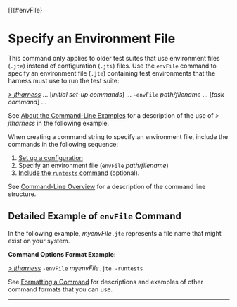 
[]{#envFile}

# Specify an Environment File

This command only applies to older test suites that use environment files (`.jte`) instead of
configuration (`.jti`) files. Use the `envFile` command to specify an environment file (`.jte`)
containing test environments that the harness must use to run the test suite:

[*\> jtharness*](aboutExamples.html) \... \[*initial set-up commands*\] \... `-envFile`
*path/filename* \... \[*task command*\] \...

See [About the Command-Line Examples](aboutExamples.html) for a description of the use of *\>
jtharness* in the following example.

When creating a command string to specify an environment file, include the commands in the following
sequence:

1.  [Set up a configuration](setupCommands.html)
2.  Specify an environment file (`envFile` *path/filename*)
3.  [Include the `runtests` command](runTests.html) (optional).

See [Command-Line Overview](commandLine.html) for a description of the command line structure.

## Detailed Example of `envFile` Command

In the following example, *myenvFile*`.jte` represents a file name that might exist on your system.

**Command Options Format Example:**

[*\> jtharness*](aboutExamples.html) `-envFile` *myenvFile*`.jte -runtests`

See [Formatting a Command](formatCommands.html) for descriptions and examples of other command
formats that you can use.

----------------------------------------------------------------------------------------------------


